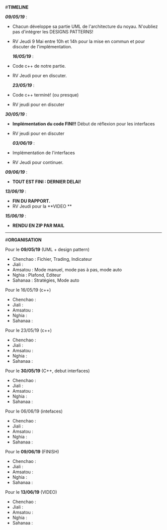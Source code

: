#__TIMELINE__


_**09/05/19**_ :  
* Chacun développe sa partie UML de l'architecture du noyau. N'oubliez pas d'intégrer les DESIGNS PATTERNS!
* RV Jeudi 9 Mai entre 10h et 14h pour la mise en commun et pour discuter de l'implémentation.

  _**16/05/19**_ :  
* Code c++ de notre partie.
* RV Jeudi pour en discuter.
              
  _**23/05/19**_ :  
* Code c++ terminé! (ou presque)
* RV jeudi pour en discuter
  
_**30/05/19**_ :  
* **Implémentation du code FINI!!** Début de réflexion pour les interfaces
* RV jeudi pour en discuter
  
  _**03/06/19**_ :  
* Implémentation de l'interfaces
* RV Jeudi pour continuer.
  
_**09/06/19**_ :  
* **TOUT EST FINI : DERNIER DELAI!**
  
_**13/06/19**_ :  
* **FIN DU RAPPORT.** 
* RV Jeudi pour la **VIDEO **
  
_**15/06/19**_ :  
* **RENDU EN ZIP PAR MAIL**


________________________________________________________________________________________________________________________________________


#__ORGANISATION__


Pour le **09/05/19** (UML + design pattern)
* Chenchao : Fichier, Trading, Indicateur
* Jiali    : 
* Amsatou  : Mode manuel, mode pas à pas, mode auto
* Nghia    : Plafond, Editeur
* Sahanaa  : Stratégies, Mode auto
 
Pour le 16/05/19 (c++)
* Chenchao :
* Jiali    :
* Amsatou  :
* Nghia    :
* Sahanaa  :

Pour le 23/05/19 (c++)
* Chenchao :
* Jiali    :
* Amsatou  :
* Nghia    :
* Sahanaa  :

Pour le **30/05/19** (C++, debut interfaces)
* Chenchao :
* Jiali    :
* Amsatou  :
* Nghia    :
* Sahanaa  :

Pour le 06/06/19 (intefaces)
* Chenchao :
* Jiali    :
* Amsatou  :
* Nghia    :
* Sahanaa  :
         
Pour le **09/06/19** (FINISH)
* Chenchao :
* Jiali    :
* Amsatou  :
* Nghia    :
* Sahanaa  :
         
 Pour le **13/06/19** (VIDEO)
* Chenchao :
* Jiali    :
* Amsatou  :
* Nghia    :
* Sahanaa  :
